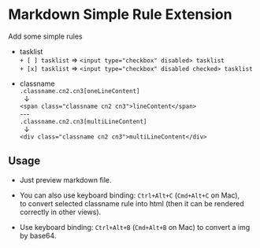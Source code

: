 # Markdown Simple Rule Extension

Add some simple rules

+ tasklist  
`+ [ ] tasklist` => `<input type="checkbox" disabled> tasklist`  
`+ [x] tasklist` => `<input type="checkbox" disabled checked> tasklist`


+ classname  
`.classname.cn2.cn3[oneLineContent]`  
&nbsp; ↓  
`<span class="classname cn2 cn3">lineContent</span>`  
--\-  
`.classname.cn2.cn3[multiLineContent]`  
&nbsp; ↓  
`<div class="classname cn2 cn3">multiLineContent</div>`

## Usage

+ Just preview markdown file.

+ You can also use keyboard binding: `Ctrl+Alt+C` (`Cmd+Alt+C` on Mac),  
to convert selected classname rule into html (then it can be rendered correctly in other views).

+ Use keyboard binding: `Ctrl+Alt+B` (`Cmd+Alt+B` on Mac) to convert a img by base64.